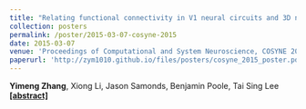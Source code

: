 ```yaml
---
title: "Relating functional connectivity in V1 neural circuits and 3D natural scenes using Boltzmann machines"
collection: posters
permalink: /poster/2015-03-07-cosyne-2015
date: 2015-03-07
venue: 'Proceedings of Computational and System Neuroscience, COSYNE 2015'
paperurl: 'http://zym1010.github.io/files/posters/cosyne_2015_poster.pdf'
---
```


**Yimeng Zhang**, Xiong Li, Jason Samonds, Benjamin Poole, Tai Sing Lee [**\[abstract\]**](http://zym1010.github.io/files/posters/cosyne_2015_abstract_final.pdf)
